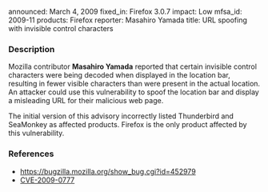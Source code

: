 announced: March 4, 2009
fixed_in: Firefox 3.0.7
impact: Low
mfsa_id: 2009-11
products: Firefox
reporter: Masahiro Yamada
title: URL spoofing with invisible control characters

<h3>Description</h3>

<p>Mozilla contributor <strong>Masahiro Yamada</strong> reported that
certain invisible control characters were being decoded when displayed
in the location bar, resulting in fewer visible characters than were
present in the actual location.  An attacker could use this
vulnerability to spoof the location bar and display a misleading URL
for their malicious web page.</p>

<p class="note">The initial version of this advisory incorrectly listed
Thunderbird and SeaMonkey as affected products. Firefox is the only
product affected by this vulnerability.</p>

<h3>References</h3>

<ul>
  <li><a href="https://bugzilla.mozilla.org/show_bug.cgi?id=452979">https://bugzilla.mozilla.org/show_bug.cgi?id=452979</a></li>
  <li><a class="ex-ref" href="http://cve.mitre.org/cgi-bin/cvename.cgi?name=CVE-2009-0777">CVE-2009-0777</a></li>
</ul>



